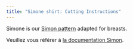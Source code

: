```yaml
---
title: "Simone shirt: Cutting Instructions"
---
```


<Note>

Simone is our [Simon pattern](/designs/simon/) adapted for breasts.

Veuillez vous référer à [la documentation Simon](/docs/patterns/simon/).

</Note>
